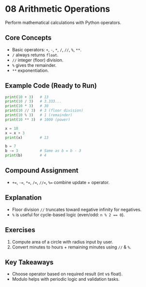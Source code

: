 # 08 Arithmetic Operations

Perform mathematical calculations with Python operators.

## Core Concepts
- Basic operators: `+`, `-`, `*`, `/`, `//`, `%`, `**`.
- `/` always returns `float`.
- `//` integer (floor) division.
- `%` gives the remainder.
- `**` exponentiation.

## Example Code (Ready to Run)
```python
print(10 + 3)   # 13
print(10 / 3)   # 3.333...
print(10 * 3)   # 30
print(10 // 3)  # 3 (floor division)
print(10 % 3)   # 1 (remainder)
print(10 ** 3)  # 1000 (power)

x = 10
x = x + 3
print(x)        # 13

b = 7
b -= 3          # Same as b = b - 3
print(b)        # 4
```

## Compound Assignment
- `+=`, `-=`, `*=`, `/=`, `//=`, `%=` combine update + operator.

## Explanation
- Floor division `//` truncates toward negative infinity for negatives.
- `%` is useful for cycle-based logic (even/odd: `n % 2 == 0`).

## Exercises
1. Compute area of a circle with radius input by user.
2. Convert minutes to hours + remaining minutes using `//` & `%`.

## Key Takeaways
- Choose operator based on required result (int vs float).
- Modulo helps with periodic logic and validation tasks.
